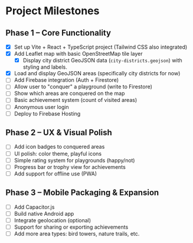 # Project Milestones

## Phase 1 – Core Functionality

- [x] Set up Vite + React + TypeScript project (Tailwind CSS also integrated)
- [x] Add Leaflet map with basic OpenStreetMap tile layer
  - [x] Display city district GeoJSON data (`city-districts.geojson`) with styling and labels.
- [x] Load and display GeoJSON areas (specifically city districts for now)
- [ ] Add Firebase integration (Auth + Firestore)
- [ ] Allow user to "conquer" a playground (write to Firestore)
- [ ] Show which areas are conquered on the map
- [ ] Basic achievement system (count of visited areas)
- [ ] Anonymous user login
- [ ] Deploy to Firebase Hosting

## Phase 2 – UX & Visual Polish

- [ ] Add icon badges to conquered areas
- [ ] UI polish: color theme, playful icons
- [ ] Simple rating system for playgrounds (happy/not)
- [ ] Progress bar or trophy view for achievements
- [ ] Add support for offline use (PWA)

## Phase 3 – Mobile Packaging & Expansion

- [ ] Add Capacitor.js
- [ ] Build native Android app
- [ ] Integrate geolocation (optional)
- [ ] Support for sharing or exporting achievements
- [ ] Add more area types: bird towers, nature trails, etc.